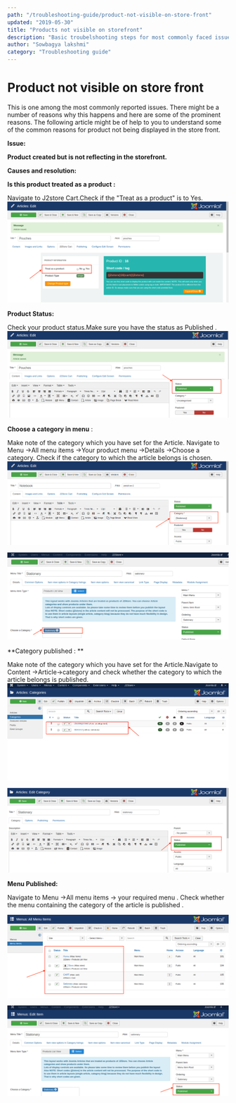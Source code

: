 ```yaml
---
path: "/troubleshooting-guide/product-not-visible-on-store-front"
updated: "2019-05-30"
title: "Products not visible on storefront"
description: "Basic troubelshooting steps for most commonly faced issues."
author: "Sowbagya lakshmi"
category: "Troubleshooting guide"
---
```


# **Product not visible on store front**

This is one among the most commonly reported issues. There might be a number of reasons why this happens and here are some of the prominent reasons. The following article might be of help to you to understand some of the common reasons for product not being displayed in the store front.

**Issue:**

**Product created but is not reflecting in the storefront.**

**Causes and resolution:**

**Is this product treated as a product :**

Navigate to J2store Cart.Check if the "Treat as a product" is to  Yes.
![Treat as product](https://raw.githubusercontent.com/j2store/doc-images/master/troubleshooting-guide/products-not-visible/product-not-vis-treatproduct.png)


**Product Status:**

Check your product status.Make sure you have the status as Published .
![Publish product](https://raw.githubusercontent.com/j2store/doc-images/master/troubleshooting-guide/products-not-visible/product-not-vis-publish-product.png)

**Choose a category in menu** :

Make note of the category which you have set for the Article. Navigate to Menu ->All menu items ->Your product menu ->Details ->Choose a category. Check if the category to which the article belongs is chosen.
![Choose category](https://raw.githubusercontent.com/j2store/doc-images/master/troubleshooting-guide/products-not-visible/product-not-visi-choose-cat.png)


![Choose category in menu](https://raw.githubusercontent.com/j2store/doc-images/master/troubleshooting-guide/products-not-visible/product-not-visi-choose-cat-menu.png)

**Category published : **

Make note of the category which you have set for the Article.Navigate to Content ->Article->category and check whether the category to which the article belongs is published.
![Is category published](https://raw.githubusercontent.com/j2store/doc-images/master/troubleshooting-guide/products-not-visible/product-not-visi-cat-publi.png)

![Category published](https://raw.githubusercontent.com/j2store/doc-images/master/troubleshooting-guide/products-not-visible/product-not-visi-cat-publ-cat.png)

**Menu Published:**

Navigate to Menu ->All menu items -> your required menu . Check whether the menu containing the category of the article is published .

![Menu Published](https://raw.githubusercontent.com/j2store/doc-images/master/troubleshooting-guide/products-not-visible/product-not-visible-menu-publish.png)



![Is menu published](https://raw.githubusercontent.com/j2store/doc-images/master/troubleshooting-guide/products-not-visible/product-not-visi-menu-publ-menu.png)






